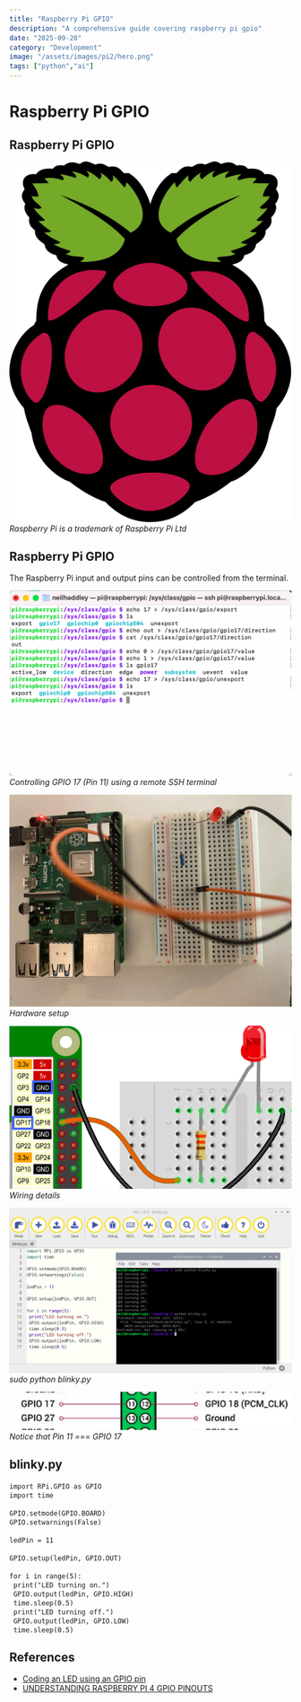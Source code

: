 ```yaml
---
title: "Raspberry Pi GPIO"
description: "A comprehensive guide covering raspberry pi gpio"
date: "2025-09-20"
category: "Development"
image: "/assets/images/pi2/hero.png"
tags: ["python","ai"]
---
```


# Raspberry Pi GPIO

## Raspberry Pi GPIO

![](/assets/images/pi2/raspberry-pi-logo.svg)
*Raspberry Pi is a trademark of Raspberry Pi Ltd*


## Raspberry Pi GPIO

The Raspberry Pi input and output pins can be controlled from the terminal.

![](/assets/images/pi2/screen-shot-2023-07-22-at-3.12.04-pm-1136x744.png)
*Controlling GPIO 17 (Pin 11) using a remote SSH terminal*

![](/assets/images/pi2/raspberry-pi-gpio-image1-1836x1377.jpg)
*Hardware setup*

![](/assets/images/pi2/screen-shot-2023-07-22-at-3.26.17-pm-978x564.png)
*Wiring details*

![](/assets/images/pi2/screen-shot-2023-07-22-at-6.38.38-pm-1836x1072.png)
*sudo python blinky.py*

![](/assets/images/pi2/screen-shot-2023-07-22-at-6.51.01-pm-710x96.png)
*Notice that Pin 11 === GPIO 17*


## blinky.py

```text
import RPi.GPIO as GPIO
import time

GPIO.setmode(GPIO.BOARD)
GPIO.setwarnings(False)

ledPin = 11

GPIO.setup(ledPin, GPIO.OUT)

for i in range(5):
 print("LED turning on.")
 GPIO.output(ledPin, GPIO.HIGH)
 time.sleep(0.5)
 print("LED turning off.")
 GPIO.output(ledPin, GPIO.LOW)
 time.sleep(0.5)
```
## References

- [Coding an LED using an GPIO pin](https://projects.raspberrypi.org/en/projects/leds-buzzers-scratch-games/2)
- [UNDERSTANDING RASPBERRY PI 4 GPIO PINOUTS](https://toptechboy.com/understanding-raspberry-pi-4-gpio-pinouts/)

